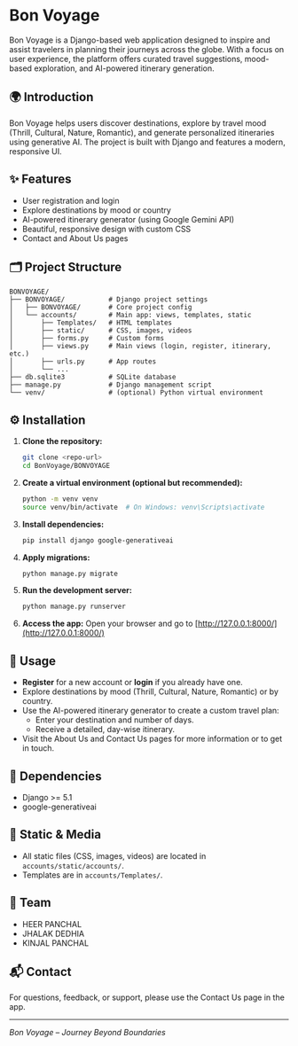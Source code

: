 # Bon Voyage

Bon Voyage is a Django-based web application designed to inspire and assist travelers in planning their journeys across the globe. With a focus on user experience, the platform offers curated travel suggestions, mood-based exploration, and AI-powered itinerary generation.

## 🌍 Introduction
Bon Voyage helps users discover destinations, explore by travel mood (Thrill, Cultural, Nature, Romantic), and generate personalized itineraries using generative AI. The project is built with Django and features a modern, responsive UI.

## ✨ Features
- User registration and login
- Explore destinations by mood or country
- AI-powered itinerary generator (using Google Gemini API)
- Beautiful, responsive design with custom CSS
- Contact and About Us pages

## 🗂️ Project Structure
```
BONVOYAGE/
├── BONVOYAGE/           # Django project settings
│   ├── BONVOYAGE/       # Core project config
│   └── accounts/        # Main app: views, templates, static
│       ├── Templates/   # HTML templates
│       ├── static/      # CSS, images, videos
│       ├── forms.py     # Custom forms
│       ├── views.py     # Main views (login, register, itinerary, etc.)
│       ├── urls.py      # App routes
│       └── ...
├── db.sqlite3           # SQLite database
├── manage.py            # Django management script
└── venv/                # (optional) Python virtual environment
```

## ⚙️ Installation
1. **Clone the repository:**
   ```bash
   git clone <repo-url>
   cd BonVoyage/BONVOYAGE
   ```
2. **Create a virtual environment (optional but recommended):**
   ```bash
   python -m venv venv
   source venv/bin/activate  # On Windows: venv\Scripts\activate
   ```
3. **Install dependencies:**
   ```bash
   pip install django google-generativeai
   ```
4. **Apply migrations:**
   ```bash
   python manage.py migrate
   ```
5. **Run the development server:**
   ```bash
   python manage.py runserver
   ```
6. **Access the app:**
   Open your browser and go to [http://127.0.0.1:8000/](http://127.0.0.1:8000/)

## 🚀 Usage
- **Register** for a new account or **login** if you already have one.
- Explore destinations by mood (Thrill, Cultural, Nature, Romantic) or by country.
- Use the AI-powered itinerary generator to create a custom travel plan:
  - Enter your destination and number of days.
  - Receive a detailed, day-wise itinerary.
- Visit the About Us and Contact Us pages for more information or to get in touch.

## 🧩 Dependencies
- Django >= 5.1
- google-generativeai

## 📁 Static & Media
- All static files (CSS, images, videos) are located in `accounts/static/accounts/`.
- Templates are in `accounts/Templates/`.

## 👥 Team
- HEER PANCHAL
- JHALAK DEDHIA
- KINJAL PANCHAL

## 📬 Contact
For questions, feedback, or support, please use the Contact Us page in the app.

---
*Bon Voyage – Journey Beyond Boundaries* 
